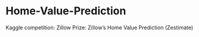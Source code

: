 # Home-Value-Prediction
Kaggle competition: Zillow Prize: Zillow’s Home Value Prediction (Zestimate)
